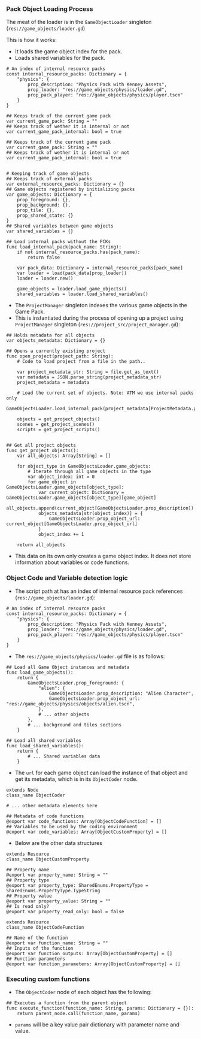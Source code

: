 ### Pack Object Loading Process

The meat of the loader is in the `GameObjectLoader` singleton (`res://game_objects/loader.gd`)

This is how it works:

* It loads the game object index for the pack.
* Loads shared variables for the pack.

```gdscript
# An index of internal resource packs
const internal_resource_packs: Dictionary = {
    "physics": {
        prop_description: "Physics Pack with Kenney Assets",
        prop_loader: "res://game_objects/physics/loader.gd",
        prop_pack_player: "res://game_objects/physics/player.tscn"
    }
}

## Keeps track of the current game pack
var current_game_pack: String = ""
## Keeps track of wether it is internal or not
var current_game_pack_internal: bool = true

## Keeps track of the current game pack
var current_game_pack: String = ""
## Keeps track of wether it is internal or not
var current_game_pack_internal: bool = true


# Keeping track of game objects
## Keeps track of external packs
var external_resource_packs: Dictionary = {}
## Game objects registered by initializing packs
var game_objects: Dictionary = {
    prop_foreground: {},
    prop_background: {},
    prop_tile: {},
    prop_shared_state: {}
}
## Shared variables between game objects
var shared_variables = {}

## Load internal packs without the PCKs
func load_internal_pack(pack_name: String):
    if not internal_resource_packs.has(pack_name):
        return false

    var pack_data: Dictionary = internal_resource_packs[pack_name]
    var loader = load(pack_data[prop_loader])
    loader = loader.new()

    game_objects = loader.load_game_objects()
    shared_variables = loader.load_shared_variables()
```

* The `ProjectManager` singleton indexes the various game objects in the Game Pack.
* This is instantiated during the process of opening up a project using `ProjectManager` singleton (`res://project_src/project_manager.gd`):

```gdscript
## Holds metadata for all objects
var objects_metadata: Dictionary = {}

## Opens a currently existing project
func open_project(project_path: String):
    # Code to load project from a file in the path..

    var project_metadata_str: String = file.get_as_text()
    var metadata = JSON.parse_string(project_metadata_str)
    project_metadata = metadata

    # Load the current set of objects. Note: ATM we use internal packs only
    GameObjectsLoader.load_internal_pack(project_metadata[ProjectMetadata.prop_project_pack])

    objects = get_project_objects()
    scenes = get_project_scenes()
    scripts = get_project_scripts()


## Get all project objects
func get_project_objects():
    var all_objects: Array[String] = []

    for object_type in GameObjectsLoader.game_objects:
        # Iterate through all game objects in the type
        var object_index: int = 0
        for game_object in GameObjectsLoader.game_objects[object_type]:
            var current_object: Dictionary = GameObjectsLoader.game_objects[object_type][game_object]
            all_objects.append(current_object[GameObjectsLoader.prop_description])
            objects_metadata[str(object_index)] = {
                GameObjectsLoader.prop_object_url: current_object[GameObjectsLoader.prop_object_url]
            }
            object_index += 1

    return all_objects
```

* This data on its own only creates a game object index. It does not store information about variables or code functions.

### Object Code and Variable detection logic

* The script path at has an index of internal resource pack references (`res://game_objects/loader.gd`):

```gdscript
# An index of internal resource packs
const internal_resource_packs: Dictionary = {
    "physics": {
        prop_description: "Physics Pack with Kenney Assets",
        prop_loader: "res://game_objects/physics/loader.gd",
        prop_pack_player: "res://game_objects/physics/player.tscn"
    }
}
```

* The `res://game_objects/physics/loader.gd` file is as follows:

```gdscript
## Load all Game Object instances and metadata
func load_game_objects():
    return {
        GameObjectsLoader.prop_foreground: {
            "alien": {
                GameObjectsLoader.prop_description: "Alien Character",
                GameObjectsLoader.prop_object_url: "res://game_objects/physics/objects/alien.tscn",
            },
            # ... other objects
        },
        # ... background and tiles sections
    }

## Load all shared variables
func load_shared_variables():
    return {
        # ... Shared variables data
    }
```

* The `url` for each game object can load the instance of that object and get its metadata, which is in its `ObjectCoder` node.

```gdscript
extends Node
class_name ObjectCoder

# ... other metadata elements here

## Metadata of code functions
@export var code_functions: Array[ObjectCodeFunction] = []
## Variables to be used by the coding environment
@export var code_variables: Array[ObjectCustomProperty] = []
```

* Below are the other data structures

```gdscript
extends Resource
class_name ObjectCustomProperty

## Property name
@export var property_name: String = ""
## Property type
@export var property_type: SharedEnums.PropertyType = SharedEnums.PropertyType.TypeString
## Property value
@export var property_value: String = ""
## Is read only?
@export var property_read_only: bool = false
```

```gdscript
extends Resource
class_name ObjectCodeFunction

## Name of the function
@export var function_name: String = ""
## Inputs of the function
@export var function_outputs: Array[ObjectCustomProperty] = []
## Function parameters
@export var function_parameters: Array[ObjectCustomProperty] = []
```

### Executing custom functions

* The `ObjectCoder` node of each object has the following:

```gdscript
## Executes a function from the parent object
func execute_function(function_name: String, params: Dictionary = {}):
	return parent_node.call(function_name, params)
```

* `params` will be a key value pair dictionary with parameter name and value.